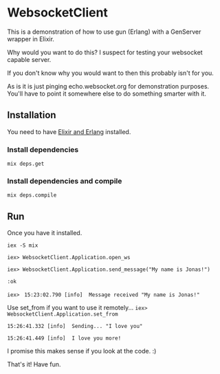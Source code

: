 # WebsocketClient

This is a demonstration of how to use gun (Erlang) with a GenServer wrapper in Elixir.

Why would you want to do this? I suspect for testing your websocket capable server.

If you don't know why you would want to then this probably isn't for you.

As is it is just pinging echo.websocket.org for demonstration purposes. You'll have to point it somewhere else to do something smarter with it.

## Installation
You need to have [Elixir and Erlang](https://elixir-lang.org/install.html) installed.

### Install dependencies
`mix deps.get`

### Install dependencies and compile
`mix deps.compile`

## Run
Once you have it installed.

`iex -S mix`

`iex> WebsocketClient.Application.open_ws`

`iex> WebsocketClient.Application.send_message("My name is Jonas!")`

`:ok`

`iex> `
`15:23:02.790 [info]  Message received "My name is Jonas!"`

Use set_from if you want to use it remotely...
`iex> WebsocketClient.Application.set_from`

`15:26:41.332 [info]  Sending... "I love you"`

`15:26:41.449 [info]  I love you more!`

I promise this makes sense if you look at the code. :)

That's it! Have fun.